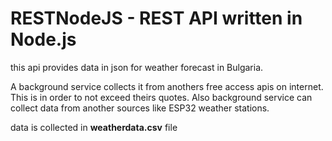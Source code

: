 # RESTNodeJS - REST API written in Node.js

this api provides data in json for weather forecast in Bulgaria.

A background service collects it from anothers free access apis on internet. This is in order to not exceed theirs quotes. Also background service can collect data from another sources like ESP32 weather stations.

data is collected in <b>weatherdata.csv</b> file
